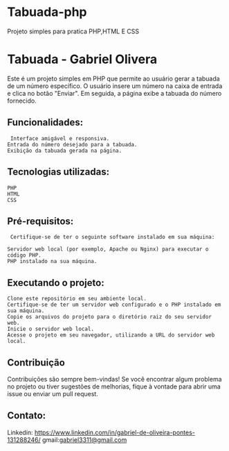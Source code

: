 # Tabuada-php
Projeto simples para pratica PHP,HTML E CSS
# Tabuada - Gabriel Olivera
Este é um projeto simples em PHP que permite ao usuário gerar a tabuada de um número específico. O usuário insere um número na caixa de entrada e clica no botão "Enviar". 
Em seguida, a página exibe a tabuada do número fornecido.

## Funcionalidades:
     Interface amigável e responsiva.
    Entrada do número desejado para a tabuada.
    Exibição da tabuada gerada na página.
    
## Tecnologias utilizadas:
    PHP
    HTML
    CSS

## Pré-requisitos:
     Certifique-se de ter o seguinte software instalado em sua máquina:

    Servidor web local (por exemplo, Apache ou Nginx) para executar o código PHP.
    PHP instalado na sua máquina.
 
 
## Executando o projeto:
    Clone este repositório em seu ambiente local.
    Certifique-se de ter um servidor web configurado e o PHP instalado em sua máquina.
    Copie os arquivos do projeto para o diretório raiz do seu servidor web.
    Inicie o servidor web local.
    Acesse o projeto em seu navegador, utilizando a URL do servidor web local.
    
 ## Contribuição
  Contribuições são sempre bem-vindas! Se você encontrar algum problema no projeto ou tiver sugestões de melhorias, fique à vontade para abrir uma issue ou enviar um pull request.
  
## Contato:
 Linkedin: https://www.linkedin.com/in/gabriel-de-oliveira-pontes-131288246/
 gmail:gabriel3311@gmail.com
